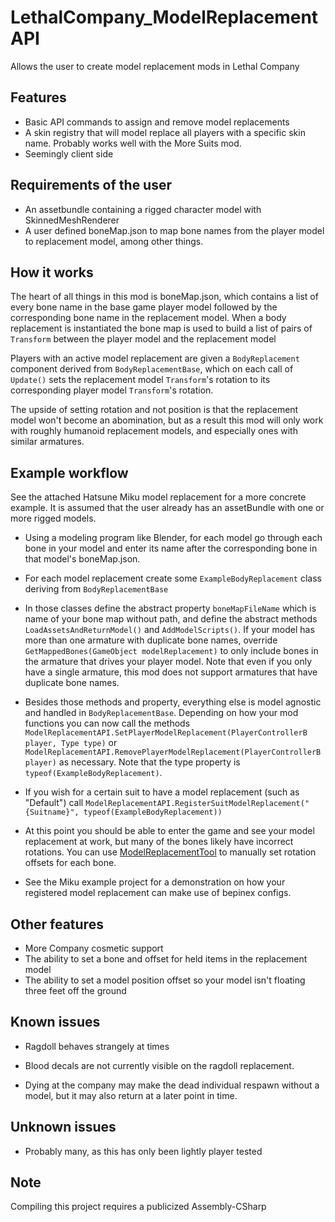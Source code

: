 # LethalCompany_ModelReplacementAPI

Allows the user to create model replacement mods in Lethal Company

Features
-
- Basic API commands to assign and remove model replacements
- A skin registry that will model replace all players with a specific skin name. Probably works well with the More Suits mod. 
- Seemingly client side




Requirements of the user
-
- An assetbundle containing a rigged character model with SkinnedMeshRenderer
- A user defined boneMap.json to map bone names from the player model to replacement model, among other things. 

How it works
-
The heart of all things in this mod is boneMap.json, which contains a list of every bone name in the base game player model followed by the corresponding bone name in the replacement model. When a body replacement is instantiated the bone map is used to build a list of pairs of `Transform` between the player model and the replacement model

Players with an active model replacement are given a `BodyReplacement` component derived from `BodyReplacementBase`, which on each call of `Update()` sets the replacement model `Transform`'s rotation to its corresponding player model `Transform`'s rotation. 

The upside of setting rotation and not position is that the replacement model won't become an abomination, but as a result this mod will only work with roughly humanoid replacement models, and especially ones with similar armatures. 

Example workflow
-
See the attached Hatsune Miku model replacement for a more concrete example. It is assumed that the user already has an assetBundle with one or more rigged models.

* Using a modeling program like Blender, for each model go through each bone in your model and enter its name after the corresponding bone in that model's boneMap.json. 

* For each model replacement create some `ExampleBodyReplacement` class deriving from `BodyReplacementBase`

* In those classes define the abstract property `boneMapFileName` which is name of your bone map without path, and define the abstract methods `LoadAssetsAndReturnModel()` and `AddModelScripts()`. If your model has more than one armature with duplicate bone names, override `GetMappedBones(GameObject modelReplacement)` to only include bones in the armature that drives your player model. Note that even if you only have a single armature, this mod does not support armatures that have duplicate bone names.

* Besides those methods and property, everything else is model agnostic and handled in `BodyReplacementBase`. Depending on how your mod functions you can now call the methods `ModelReplacementAPI.SetPlayerModelReplacement(PlayerControllerB player, Type type)` or `ModelReplacementAPI.RemovePlayerModelReplacement(PlayerControllerB player)` as necessary. Note that the type property is `typeof(ExampleBodyReplacement)`.

* If you wish for a certain suit to have a model replacement (such as "Default") call `ModelReplacementAPI.RegisterSuitModelReplacement("{Suitname}", typeof(ExampleBodyReplacement))`

* At this point you should be able to enter the game and see your model replacement at work, but many of the bones likely have incorrect rotations. You can use [ModelReplacementTool](ModelReplacementTool/Build) to manually set rotation offsets for each bone.

* See the Miku example project for a demonstration on how your registered model replacement can make use of bepinex configs. 

Other features
-
* More Company cosmetic support
* The ability to set a bone and offset for held items in the replacement model
* The ability to set a model position offset so your model isn't floating three feet off the ground

Known issues
-
* Ragdoll behaves strangely at times

* Blood decals are not currently visible on the ragdoll replacement.

* Dying at the company may make the dead individual respawn without a model, but it may also return at a later point in time. 


Unknown issues
-
* Probably many, as this has only been lightly player tested

Note
-
Compiling this project requires a publicized Assembly-CSharp


